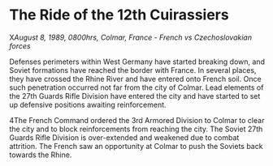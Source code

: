 # The Ride of the 12th Cuirassiers

X*August 8, 1989, 0800hrs, Colmar, France - French vs Czechoslovakian forces*



Defenses perimeters within West Germany have started breaking down, and Soviet formations have reached the border with France. In several places, they have crossed the Rhine River and have entered onto French soil. Once such penetration occurred not far from the city of Colmar. Lead elements of the 27th Guards Rifle Division have entered the city and have started to set up defensive positions awaiting reinforcement.  

4The French Command ordered the 3rd Armored Division to Colmar to clear the city and to block reinforcements from reaching the city. The Soviet 27th Guards Rifle Division is over-extended and weakened due to combat attrition. The French saw an opportunity at Colmar to push the Soviets back towards the Rhine.
